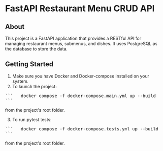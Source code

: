 # FastAPI Restaurant Menu CRUD API

## About

This project is a FastAPI application that provides a RESTful API for managing restaurant menus, submenus, and dishes. It uses PostgreSQL as the database to store the data.



## Getting Started
1. Make sure you have Docker and Docker-compose installed on your system.
2. To launch the project:

<pre>
```   docker compose -f docker-compose.main.yml up --build
```
</pre>

from the project's root folder.

3. To run pytest tests:

<pre>
```   docker compose -f docker-compose.tests.yml up --build
```
</pre>

from the project's root folder.





        




